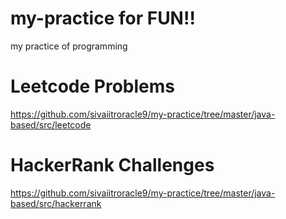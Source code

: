 # my-practice for FUN!!
my practice of programming

# Leetcode Problems
https://github.com/sivaiitroracle9/my-practice/tree/master/java-based/src/leetcode

# HackerRank Challenges
https://github.com/sivaiitroracle9/my-practice/tree/master/java-based/src/hackerrank
